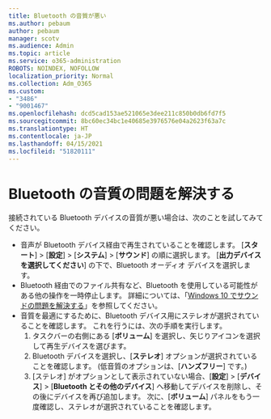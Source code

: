 ```yaml
---
title: Bluetooth の音質が悪い
ms.author: pebaum
author: pebaum
manager: scotv
ms.audience: Admin
ms.topic: article
ms.service: o365-administration
ROBOTS: NOINDEX, NOFOLLOW
localization_priority: Normal
ms.collection: Adm_O365
ms.custom:
- "3486"
- "9001467"
ms.openlocfilehash: dcd5cad153ae521065e3dee211c850b0db6fd7f5
ms.sourcegitcommit: 8bc60ec34bc1e40685e3976576e04a2623f63a7c
ms.translationtype: HT
ms.contentlocale: ja-JP
ms.lasthandoff: 04/15/2021
ms.locfileid: "51820111"
---
```

# <a name="fix-bluetooth-audio-quality-issue"></a>Bluetooth の音質の問題を解決する

接続されている Bluetooth デバイスの音質が悪い場合は、次のことを試してみてください。

- 音声が Bluetooth デバイス経由で再生されていることを確認します。 [**スタート**] > [**設定**] > [**システム**] > [**サウンド**] の順に選択します。 [**出力デバイスを選択してください**] の下で、Bluetooth オーディオ デバイスを選択します。
- Bluetooth 経由でのファイル共有など、Bluetooth を使用している可能性がある他の操作を一時停止します。 詳細については、「[Windows 10 でサウンドの問題を解決する](https://support.microsoft.com/help/4520288/windows-10-fix-sound-problems)」を参照してください。
- 音質を最適にするために、Bluetooth デバイス用にステレオが選択されていることを確認します。 これを行うには、次の手順を実行します。 
    1. タスクバーの右側にある [**ボリューム**] を選択し、矢じりアイコンを選択して再生デバイスを選びます。
    2. Bluetooth デバイスを選択し、[**ステレオ**] オプションが選択されていることを確認します。 (低音質のオプションは、[**ハンズフリー**] です。)
    3. [ステレオ] がオプションとして表示されていない場合、[**設定**] > [**デバイス**] > [**Bluetooth とその他のデバイス**] へ移動してデバイスを削除し、その後にデバイスを再び追加します。 次に、[**ボリューム**] パネルをもう一度確認し、ステレオが選択されていることを確認します。

